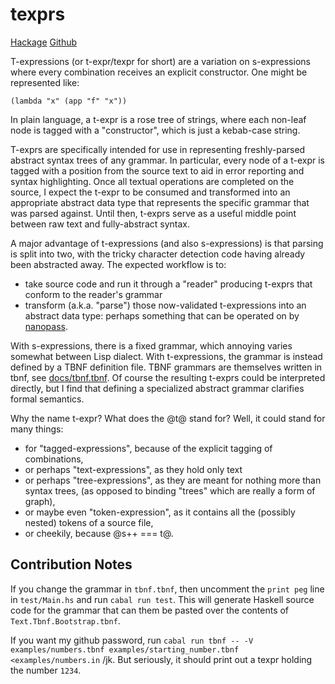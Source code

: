 # texprs

[Hackage](https://hackage.haskell.org/package/texprs)
[Github](https://github.com/edemko/texprs)

T-expressions (or t-expr/texpr for short) are a variation on s-expressions
where every combination receives an explicit constructor.
One might be represented like:

```
(lambda "x" (app "f" "x"))
```

In plain language, a t-expr is a rose tree of strings,
  where each non-leaf node is tagged with a "constructor",
  which is just a kebab-case string.

T-exprs are specifically intended for use in representing
  freshly-parsed abstract syntax trees of any grammar.
In particular, every node of a t-expr is tagged with a position from the source text
  to aid in error reporting and syntax highlighting.
Once all textual operations are completed on the source,
  I expect the t-expr to be consumed and transformed into an
  appropriate abstract data type that represents the
  specific grammar that was parsed against.
Until then, t-exprs serve as a useful middle point
  between raw text and fully-abstract syntax.

A major advantage of t-expressions (and also s-expressions) is that parsing is split into two, with the tricky character detection code having already been abstracted away.
The expected workflow is to:

- take source code and run it through a "reader" producing t-exprs
  that conform to the reader's grammar
- transform (a.k.a. "parse") those now-validated t-expressions into an abstract data type:
  perhaps something that can be operated on by
  [nanopass](https://hackage.haskell.org/package/nanopass).

With s-expressions, there is a fixed grammar, which annoying varies somewhat between Lisp dialect.
With t-expressions, the grammar is instead defined by a TBNF definition file.
TBNF grammars are themselves written in tbnf, see [docs/tbnf.tbnf](docs/tbnf.tbnf).
Of course the resulting t-exprs could be interpreted directly,
  but I find that defining a specialized abstract grammar clarifies formal semantics.

Why the name t-expr? What does the @t@ stand for?
Well, it could stand for many things:

- for "tagged-expressions", because of the explicit tagging of combinations,
- or perhaps "text-expressions", as they hold only text
- or perhaps "tree-expressions", as they are meant for nothing more than syntax trees,
  (as opposed to binding "trees" which are really a form of graph),
- or maybe even "token-expression", as it contains
  all the (possibly nested) tokens of a source file,
- or cheekily, because @s++ === t@.

## Contribution Notes

If you change the grammar in `tbnf.tbnf`, then uncomment the `print peg` line in `test/Main.hs` and run `cabal run test`.
This will generate Haskell source code for the grammar that can them be pasted over the contents of `Text.Tbnf.Bootstrap.tbnf`.

If you want my github password,
  run `cabal run tbnf -- -V examples/numbers.tbnf examples/starting_number.tbnf <examples/numbers.in` /jk.
But seriously, it should print out a texpr holding the number `1234`.
